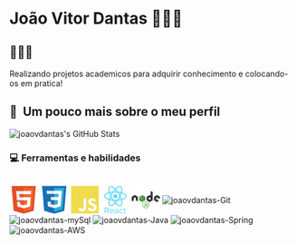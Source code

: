 <h1>João Vitor Dantas 👨🏻‍💻 &nbsp</h1>

<p>

<h2> 👨🏻‍💻 &nbsp; </h2>
Realizando projetos academicos para adquirir conhecimento e colocando-os em pratica!


 <h2>🚀 &nbsp;Um pouco mais sobre o meu perfil</h2>

 ![joaovdantas's GitHub Stats](https://github-readme-stats.vercel.app/api?username=joaovdantas&show_icons=true&theme=dracula)


<h3 align="left">💻 Ferramentas e habilidades</h3>
<div style="display: inline_block"><br>
        <img align="center" alt="joaovdantas-HTML" height="50" width="50" src="https://raw.githubusercontent.com/devicons/devicon/master/icons/html5/html5-original.svg">
        <img align="center" alt="joaovdantas-CSS" height="50" width="50" src="https://raw.githubusercontent.com/devicons/devicon/master/icons/css3/css3-original.svg">
        <img align="center" alt="joaovdantas-JS" height="50" width="50" src="https://raw.githubusercontent.com/devicons/devicon/master/icons/javascript/javascript-plain.svg">
        <img align="center" alt="joaovdantas-Reactjs" height="50" width="50" src="https://raw.githubusercontent.com/devicons/devicon/master/icons/react/react-original-wordmark.svg">
        <img align="center" alt="joaovdantas-Nodejs" height="50" width="50" src="https://raw.githubusercontent.com/devicons/devicon/master/icons/nodejs/nodejs-original-wordmark.svg">
        <img align="center" alt="joaovdantas-Git" height="50" width="50" src="https://cdn.worldvectorlogo.com/logos/git-icon.svg">
        <img align="center" alt="joaovdantas-mySql" height="50" width="50" src="https://cdn.jsdelivr.net/gh/devicons/devicon/icons/mysql/mysql-original-wordmark.svg" />
        <img align="center" alt="joaovdantas-Java" height="50" width="50" src="https://cdn.jsdelivr.net/gh/devicons/devicon@latest/icons/java/java-original-wordmark.svg" />
        <img align="center" alt="joaovdantas-Spring" height="50" width="50" src="https://cdn.jsdelivr.net/gh/devicons/devicon@latest/icons/spring/spring-original-wordmark.svg" />
        <img align="center" alt="joaovdantas-AWS" height="50" width="50" src="https://cdn.jsdelivr.net/gh/devicons/devicon@latest/icons/amazonwebservices/amazonwebservices-original-wordmark.svg" />
  
